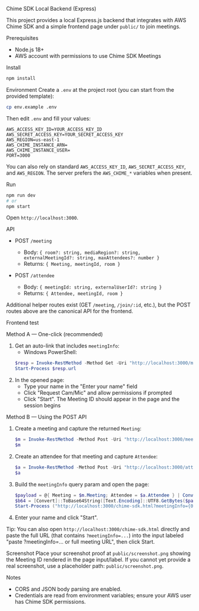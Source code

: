 Chime SDK Local Backend (Express)

This project provides a local Express.js backend that integrates with AWS Chime SDK and a simple frontend page under `public/` to join meetings.

Prerequisites
- Node.js 18+
- AWS account with permissions to use Chime SDK Meetings

Install
```bash
npm install
```

Environment
Create a `.env` at the project root (you can start from the provided template):
```bash
cp env.example .env
```
Then edit `.env` and fill your values:
```env
AWS_ACCESS_KEY_ID=YOUR_ACCESS_KEY_ID
AWS_SECRET_ACCESS_KEY=YOUR_SECRET_ACCESS_KEY
AWS_REGION=us-east-1
AWS_CHIME_INSTANCE_ARN=
AWS_CHIME_INSTANCE_USER=
PORT=3000
```
You can also rely on standard `AWS_ACCESS_KEY_ID`, `AWS_SECRET_ACCESS_KEY`, and `AWS_REGION`. The server prefers the `AWS_CHIME_*` variables when present.

Run
```bash
npm run dev
# or
npm start
```
Open `http://localhost:3000`.

API
- POST `/meeting`
  - Body: `{ room?: string, mediaRegion?: string, externalMeetingId?: string, maxAttendees?: number }`
  - Returns: `{ Meeting, meetingId, room }`

- POST `/attendee`
  - Body: `{ meetingId: string, externalUserId?: string }`
  - Returns: `{ Attendee, meetingId, room }`

Additional helper routes exist (GET `/meeting`, `/join/:id`, etc.), but the POST routes above are the canonical API for the frontend.

Frontend test

Method A — One-click (recommended)
1) Get an auto-link that includes `meetingInfo`:
   - Windows PowerShell:
   ```powershell
   $resp = Invoke-RestMethod -Method Get -Uri "http://localhost:3000/meeting"
   Start-Process $resp.url
   ```
2) In the opened page:
   - Type your name in the "Enter your name" field
   - Click "Request Cam/Mic" and allow permissions if prompted
   - Click "Start". The Meeting ID should appear in the page and the session begins

Method B — Using the POST API
1) Create a meeting and capture the returned `Meeting`:
   ```powershell
   $m = Invoke-RestMethod -Method Post -Uri "http://localhost:3000/meeting" -ContentType "application/json" -Body '{"room":"demo-room"}'
   $m
   ```
2) Create an attendee for that meeting and capture `Attendee`:
   ```powershell
   $a = Invoke-RestMethod -Method Post -Uri "http://localhost:3000/attendee" -ContentType "application/json" -Body ("{\"meetingId\":\"{0}\",\"externalUserId\":\"user-1\"}" -f $m.meetingId)
   $a
   ```
3) Build the `meetingInfo` query param and open the page:
   ```powershell
   $payload = @{ Meeting = $m.Meeting; Attendee = $a.Attendee } | ConvertTo-Json -Compress
   $b64 = [Convert]::ToBase64String([Text.Encoding]::UTF8.GetBytes($payload))
   Start-Process ("http://localhost:3000/chime-sdk.html?meetingInfo={0}" -f [uri]::EscapeDataString($b64))
   ```
4) Enter your name and click "Start".

Tip: You can also open `http://localhost:3000/chime-sdk.html` directly and paste the full URL (that contains `?meetingInfo=...`) into the input labeled "paste ?meetingInfo=… or full meeting URL", then click Start.

Screenshot
Place your screenshot proof at `public/screenshot.png` showing the Meeting ID rendered in the page input/label. If you cannot yet provide a real screenshot, use a placeholder path: `public/screenshot.png`.

Notes
- CORS and JSON body parsing are enabled.
- Credentials are read from environment variables; ensure your AWS user has Chime SDK permissions.

